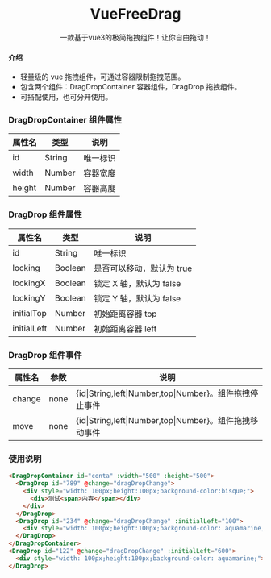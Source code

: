 <h1 align="center">VueFreeDrag</h1>
<p align="center">一款基于vue3的极简拖拽组件！让你自由拖动！</p>

#### 介绍

- 轻量级的 vue 拖拽组件，可通过容器限制拖拽范围。
- 包含两个组件：DragDropContainer 容器组件，DragDrop 拖拽组件。
- 可搭配使用，也可分开使用。

### DragDropContainer 组件属性

| 属性名 | 类型   | 说明     |
| ------ | ------ | -------- |
| id     | String | 唯一标识 |
| width  | Number | 容器宽度 |
| height | Number | 容器高度 |

### DragDrop 组件属性

| 属性名      | 类型    | 说明                      |
| ----------- | ------- | ------------------------- |
| id          | String  | 唯一标识                  |
| locking     | Boolean | 是否可以移动，默认为 true |
| lockingX    | Boolean | 锁定 X 轴，默认为 false   |
| lockingY    | Boolean | 锁定 Y 轴，默认为 false   |
| initialTop  | Number  | 初始距离容器 top          |
| initialLeft | Number  | 初始距离容器 left         |

### DragDrop 组件事件

| 属性名 | 参数 | 说明                                                    |
| ------ | ---- | ------------------------------------------------------- |
| change | none | {id\|String,left\|Number,top\|Number}。组件拖拽停止事件 |
| move   | none | {id\|String,left\|Number,top\|Number}。组件拖拽移动事件 |

### 使用说明

```html
<DragDropContainer id="conta" :width="500" :height="500">
  <DragDrop id="789" @change="dragDropChange">
    <div style="width: 100px;height:100px;background-color:bisque;">
      <div>测试<span>内容</span></div>
    </div>
  </DragDrop>
  <DragDrop id="234" @change="dragDropChange" :initialLeft="100">
    <div style="width: 100px;height:100px;background-color: aquamarine;"></div>
  </DragDrop>
</DragDropContainer>
<DragDrop id="122" @change="dragDropChange" :initialLeft="600">
  <div style="width: 100px;height:100px;background-color: aquamarine;"></div>
</DragDrop>
```

